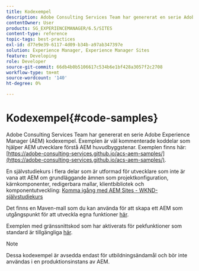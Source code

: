 ```yaml
---
title: Kodexempel
description: Adobe Consulting Services Team har genererat en serie Adobe Experience Manager-kodexempel.
contentOwner: User
products: SG_EXPERIENCEMANAGER/6.5/SITES
content-type: reference
topic-tags: best-practices
exl-id: d77e9e39-6117-4d09-b34b-a97ab347397e
solution: Experience Manager, Experience Manager Sites
feature: Developing
role: Developer
source-git-commit: 66db4b0b5106617c534b6e1bf428a3057f2c2708
workflow-type: tm+mt
source-wordcount: '140'
ht-degree: 0%

---
```


# Kodexempel{#code-samples}

Adobe Consulting Services Team har genererat en serie Adobe Experience Manager (AEM) kodexempel. Exemplen är väl kommenterade koddelar som hjälper AEM utvecklare förstå AEM huvudbyggstenar. Exemplen finns här: [https://adobe-consulting-services.github.io/acs-aem-samples/](https://adobe-consulting-services.github.io/acs-aem-samples/).

En självstudiekurs i flera delar som är utformad för utvecklare som inte är vana att AEM om grundläggande ämnen som projektkonfiguration, kärnkomponenter, redigerbara mallar, klientbibliotek och komponentutveckling: [Komma igång med AEM Sites - WKND-självstudiekurs](https://experienceleague.adobe.com/docs/experience-manager-learn/getting-started-wknd-tutorial-develop/overview.html)

Det finns en Maven-mall som du kan använda för att skapa ett AEM som utgångspunkt för att utveckla egna funktioner [här](https://github.com/adobe/aem-project-archetype).

Exemplen med gränssnittskod som har aktiverats för pekfunktioner som standard är tillgängliga [här](/help/sites-developing/developing-components.md).

>[!NOTE]
>
>Dessa kodexempel är avsedda endast för utbildningsändamål och bör inte användas i en produktionsinstans av AEM.
